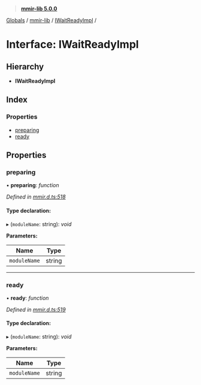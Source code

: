 > **[mmir-lib 5.0.0](../README.md)**

[Globals](../README.md) / [mmir-lib](../modules/mmir_lib.md) / [IWaitReadyImpl](mmir_lib.iwaitreadyimpl.md) /

# Interface: IWaitReadyImpl

## Hierarchy

* **IWaitReadyImpl**

## Index

### Properties

* [preparing](mmir_lib.iwaitreadyimpl.md#preparing)
* [ready](mmir_lib.iwaitreadyimpl.md#ready)

## Properties

###  preparing

• **preparing**: *function*

*Defined in [mmir.d.ts:518](../../mmir.d.ts#L518)*

#### Type declaration:

▸ (`moduleName`: string): *void*

**Parameters:**

Name | Type |
------ | ------ |
`moduleName` | string |

___

###  ready

• **ready**: *function*

*Defined in [mmir.d.ts:519](../../mmir.d.ts#L519)*

#### Type declaration:

▸ (`moduleName`: string): *void*

**Parameters:**

Name | Type |
------ | ------ |
`moduleName` | string |
